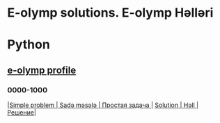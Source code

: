 # E-olymp solutions. E-olymp Həlləri
# Python
## [e-olymp profile](https://www.e-olymp.com/en/users/MureZa)

### 0000-1000
|[Simple problem | Sadə məsələ | Простая задача ](https://www.e-olymp.com/en/problems/1) | [Solution | Həll | Решение](https://www.e-olymp.com/en/problems/1)|
